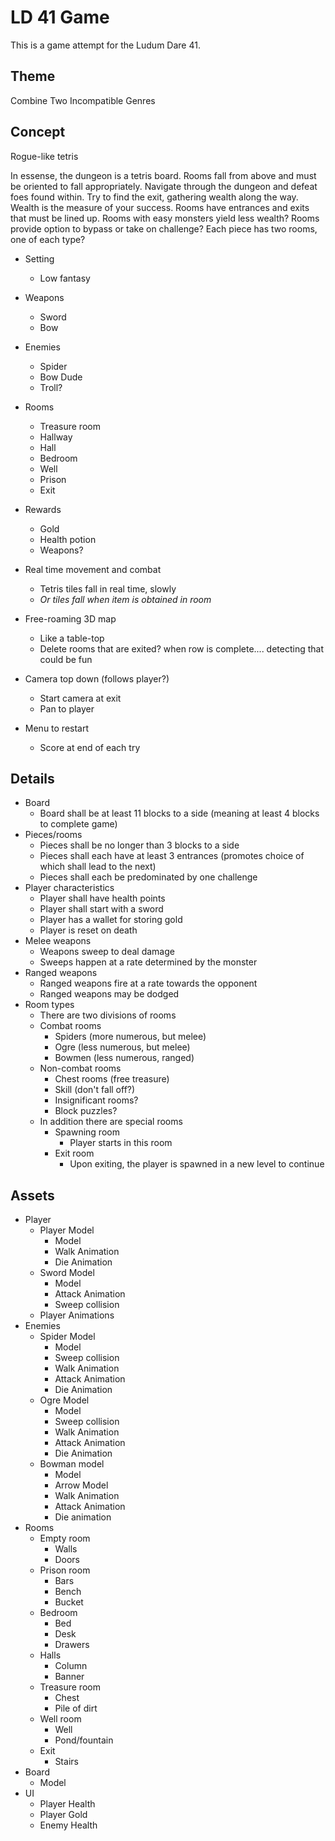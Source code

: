 LD 41 Game
==========

This is a game attempt for the Ludum Dare 41.

Theme
-----

Combine Two Incompatible Genres

Concept
-------

Rogue-like tetris

In essense, the dungeon is a tetris board.
Rooms fall from above and must be oriented to fall appropriately.
Navigate through the dungeon and defeat foes found within.
Try to find the exit, gathering wealth along the way.
Wealth is the measure of your success.
Rooms have entrances and exits that must be lined up.
Rooms with easy monsters yield less wealth?
Rooms provide option to bypass or take on challenge?
Each piece has two rooms, one of each type?

* Setting
	- Low fantasy
* Weapons
	- Sword
	- Bow
* Enemies
	- Spider
	- Bow Dude
	- Troll?
* Rooms
	- Treasure room
	- Hallway
	- Hall
	- Bedroom
	- Well
	- Prison
	- Exit
* Rewards
	- Gold
	- Health potion
	- Weapons?


* Real time movement and combat
	- Tetris tiles fall in real time, slowly
	- _Or tiles fall when item is obtained in room_
* Free-roaming 3D map
	- Like a table-top
	- Delete rooms that are exited? when row is complete.... detecting that could be fun
* Camera top down (follows player?)
	- Start camera at exit
	- Pan to player
* Menu to restart
	- Score at end of each try

Details
-------

* Board
	- Board shall be at least 11 blocks to a side (meaning at least 4 blocks to complete game)
* Pieces/rooms
	- Pieces shall be no longer than 3 blocks to a side
	- Pieces shall each have at least 3 entrances (promotes choice of which shall lead to the next)
	- Pieces shall each be predominated by one challenge
* Player characteristics
	- Player shall have health points
	- Player shall start with a sword
	- Player has a wallet for storing gold
	- Player is reset on death
* Melee weapons
	- Weapons sweep to deal damage
	- Sweeps happen at a rate determined by the monster
* Ranged weapons
	- Ranged weapons fire at a rate towards the opponent
	- Ranged weapons may be dodged
* Room types
	- There are two divisions of rooms
	- Combat rooms
		- Spiders (more numerous, but melee)
		- Ogre (less numerous, but melee)
		- Bowmen (less numerous, ranged)
	- Non-combat rooms
		- Chest rooms (free treasure)
		- Skill (don't fall off?)
		- Insignificant rooms?
		- Block puzzles?
	- In addition there are special rooms
		- Spawning room
			- Player starts in this room
		- Exit room
			- Upon exiting, the player is spawned in a new level to continue

Assets
------
* Player
	+ Player Model
		- Model
		- Walk Animation
		- Die Animation
	+ Sword Model
		- Model
		- Attack Animation
		- Sweep collision
	+ Player Animations
* Enemies
	+ Spider Model
		- Model
		- Sweep collision
		- Walk Animation
		- Attack Animation
		- Die Animation
	+ Ogre Model
		- Model
		- Sweep collision
		- Walk Animation
		- Attack Animation
		- Die Animation
	+ Bowman model
		- Model
		- Arrow Model
		- Walk Animation
		- Attack Animation
		- Die animation
* Rooms
	+ Empty room
		- Walls
		- Doors
	+ Prison room
		- Bars
		- Bench
		- Bucket
	+ Bedroom
		- Bed
		- Desk
		- Drawers
	+ Halls
		- Column
		- Banner
	+ Treasure room
		- Chest
		- Pile of dirt
	+ Well room
		- Well
		- Pond/fountain
	+ Exit
		- Stairs
* Board
	+ Model
* UI
	+ Player Health
	+ Player Gold
	+ Enemy Health
